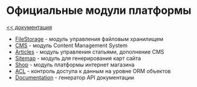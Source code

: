 Официальные модули платформы
===

[<< документация](readme.md)

* [FileStorage](https://github.com/dvelum/module-filestorage) - модуль управления файловым хранилищем
* [CMS](https://github.com/dvelum/module-cms/blob/master/docs/ru/Readme.md) - модуль Content Management System
* [Articles](https://github.com/dvelum/module-articles) -  модуль управления статьями, дополнение CMS
* [Sitemap](https://github.com/dvelum/module-sitemap) - модуль для генерирования карт сайта
* [Shop](https://github.com/dvelum/module-shop) - модуль платформы интернет магазина
* [ACL](https://github.com/dvelum/module-acl) -  контроль доступа к данным на уровне ORM объектов
* [Documentation](https://github.com/dvelum/module-documentation) - генератор API документации

